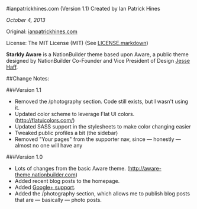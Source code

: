 #ianpatrickhines.com (Version 1.1)
Created by Ian Patrick Hines

*October 4, 2013*

Original: [ianpatrickhines.com](http://ianpatrickhines.com)

License: The MIT License (MIT) (See [LICENSE.markdown](https://github.com/ianpatrickhines/ianpatrickhines-5218337c8ed5f07127000002/blob/master/LICENSE.markdown))

**Starkly Aware** is a NationBuilder theme based upon Aware, a public theme designed by NationBuilder Co-Founder and Vice President of Design [Jesse Haff](http://nationbuilder.com/jesse). 

##Change Notes:

###Version 1.1

- Removed the /photography section. Code still exists, but I wasn't using it.
- Updated color scheme to leverage Flat UI colors. (http://flatuicolors.com/)
- Updated SASS support in the stylesheets to make color changing easier
- Tweaked public profiles a bit (the sidebar)
- Removed "Your pages" from the supporter nav, since — honestly — almost no one will have any

###Version 1.0

- Lots of changes from the basic Aware theme. (http://aware-theme.nationbuilder.com)
- Added recent blog posts to the homepage.
- Added [Google+ support](http://www.ianpatrickhines.com/google_plus_support).
- Added the /photography section, which allows me to publish blog posts that are — basically — photo posts. 